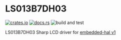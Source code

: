 # LS013B7DH03

[![crates.io](https://img.shields.io/crates/v/ls013b7dh03)](https://crates.io/crates/ls013b7dh03)
[![docs.rs](https://docs.rs/ls013b7dh03/badge.svg)](https://docs.rs/ls013b7dh03)
![build and test](https://github.com/BogdanOlar/ls013b7dh03/actions/workflows/rust.yml/badge.svg)

LS013B7DH03 Sharp LCD driver for [embedded-hal v1](https://github.com/rust-embedded/embedded-hal)

